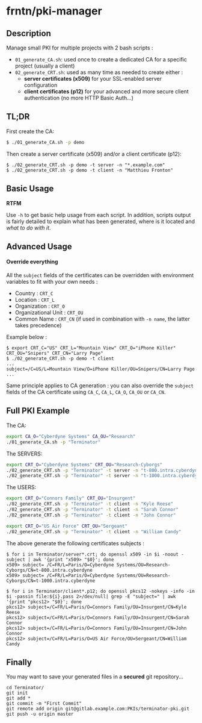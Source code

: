 # frntn/pki-manager

## Description

Manage small PKI for multiple projects with 2 bash scripts :

- `01_generate_CA.sh`: used once to create a dedicated CA for a specific project (usually a client)
- `02_generate_CRT.sh`: used as many time as needed to create either :
  - **server certificates (x509)** for your SSL-enabled server configuration
  - **client certificates (p12)** for your advanced and more secure client authentication (no more HTTP Basic Auth...)

## TL;DR

First create the CA:
```bash
$ ./01_generate_CA.sh -p demo
```

Then create a server certificate (x509) and/or a client certificate (p12):
```
$ ./02_generate_CRT.sh -p demo -t server -n "*.example.com"
$ ./02_generate_CRT.sh -p demo -t client -n "Matthieu Fronton"
```

## Basic Usage

**RTFM**

Use `-h` to get basic help usage from each script. In addition, scripts output
is fairly detailed to explain what has been generated, where is it located 
and *what to do with it*.

## Advanced Usage

#### Override everything

All the `subject` fields of the certificates can be overridden with environment
variables to fit with your own needs :
- Country : `CRT_C`
- Location : `CRT_L`
- Organization : `CRT_O`
- Organizational Unit : `CRT_OU`
- Common Name : `CRT_CN` (if used in combination with `-n name`, the latter takes precedence)

Example below :

```
$ export CRT_C="US" CRT_L="Mountain View" CRT_O="iPhone Killer" CRT_OU="Snipers" CRT_CN="Larry Page"
$ ./02_generate_CRT.sh -p demo -t client
...
subject=/C=US/L=Mountain View/O=iPhone Killer/OU=Snipers/CN=Larry Page
...
```

Same principle applies to CA generation : you can also override the `subject`
fields of the CA certificate using `CA_C`, `CA_L`, `CA_O`, `CA_OU` or `CA_CN`.

## Full PKI Example 

The CA:
```bash
export CA_O="Cyberdyne Systems" CA_OU="Research" 
./01_generate_CA.sh -p "Terminator"
```

The SERVERS:
```bash
export CRT_O="Cyberdyne Systems" CRT_OU="Research-Cyborgs"
./02_generate_CRT.sh -p "Terminator" -t server -n "t-800.intra.cyberdyne"
./02_generate_CRT.sh -p "Terminator" -t server -n "t-1000.intra.cyberdyne"
```

The USERS:
```bash
export CRT_O="Connors Family" CRT_OU="Insurgent"
./02_generate_CRT.sh -p "Terminator" -t client -n "Kyle Reese"
./02_generate_CRT.sh -p "Terminator" -t client -n "Sarah Connor"
./02_generate_CRT.sh -p "Terminator" -t client -n "John Connor"

export CRT_O="US Air Force" CRT_OU="Sergeant"
./02_generate_CRT.sh -p "Terminator" -t client -n "William Candy"
```

The above generate the following certificates subjects :
```
$ for i in Terminator/server*.crt; do openssl x509 -in $i -noout -subject | awk '{print "x509> "$0}'; done
x509> subject= /C=FR/L=Paris/O=Cyberdyne Systems/OU=Research-Cyborgs/CN=t-800.intra.cyberdyne
x509> subject= /C=FR/L=Paris/O=Cyberdyne Systems/OU=Research-Cyborgs/CN=t-1000.intra.cyberdyne

$ for i in Terminator/client*.p12; do openssl pkcs12 -nokeys -info -in $i -passin file:${i}.pass 2>/dev/null| grep -E "subject=" | awk '{print "pkcs12> "$0}'; done
pkcs12> subject=/C=FR/L=Paris/O=Connors Family/OU=Insurgent/CN=Kyle Reese
pkcs12> subject=/C=FR/L=Paris/O=Connors Family/OU=Insurgent/CN=Sarah Connor
pkcs12> subject=/C=FR/L=Paris/O=Connors Family/OU=Insurgent/CN=John Connor
pkcs12> subject=/C=FR/L=Paris/O=US Air Force/OU=Sergeant/CN=William Candy
```

## Finally

You may want to save your generated files in a **secured** git repository...

```
cd Terminator/
git init
git add *
git commit -m "First Commit"
git remote add origin git@gitlab.example.com:PKIs/terminator-pki.git
git push -u origin master
```
